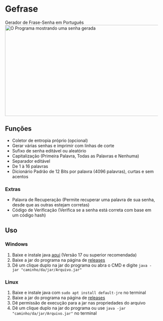 # Gefrase
Gerador de Frase-Senha em Português<br/>
<img width="700" height="300" alt="O Programa mostrando uma senha gerada" src="https://github.com/user-attachments/assets/62bb4f47-4f9b-4080-8c63-4e30a2121965" />
## Funções
- Coletor de entropia próprio (opcional)
- Gerar várias senhas e imprimir com linhas de corte
- Sufixo de senha editável ou aleatório
- Capitalização (Primeira Palavra, Todas as Palavras e Nenhuma)
- Separador editável
- De 1 à 16 palavras
- Dicionário Padrão de 12 Bits por palavra (4096 palavras), curtas e sem acentos
### Extras
- Palavra de Recuperação (Permite recuperar uma palavra de sua senha, desde que as outras estejam corretas)
- Código de Verificação (Verifica se a senha está correta com base em um código hash)
## Uso
### Windows
1. Baixe e instale java [aqui](https://adoptium.net/pt-BR) (Versão 17 ou superior recomendada)
2. Baixe a jar do programa na página de [releases](https://github.com/CientistaVuador/Gefrase/releases/)
3. Dê um clique duplo na jar do programa ou abra o CMD e digite `java -jar "caminho/da/jar/Arquivo.jar"`
### Linux
1. Baixe e instale java com `sudo apt install default-jre` no terminal
2. Baixe a jar do programa na página de [releases](https://github.com/CientistaVuador/Gefrase/releases/)
3. Dê permissão de execução para a jar nas propriedades do arquivo
4. Dê um clique duplo na jar do programa ou use `java -jar "caminho/da/jar/Arquivo.jar"` no terminal
